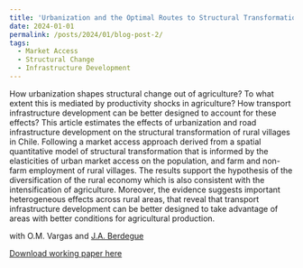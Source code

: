 ```yaml
---
title: 'Urbanization and the Optimal Routes to Structural Transformation'
date: 2024-01-01
permalink: /posts/2024/01/blog-post-2/
tags:
  - Market Access
  - Structural Change
  - Infrastructure Development
---
```


How urbanization shapes structural change out of agriculture? To what extent this is mediated by productivity shocks in agriculture? How transport infrastructure development can be better designed to account for these effects? This article estimates the effects of urbanization and road infrastructure development on the structural transformation of rural villages in Chile. Following a market access approach derived from a spatial quantitative model of structural transformation that is informed by the elasticities of urban market access on the population, and farm and non-farm employment of rural villages. The results support the hypothesis of the diversification of the rural economy which is also consistent with the intensification of agriculture. Moreover, the evidence suggests important heterogeneous effects across rural areas, that reveal that transport infrastructure development can be better designed to take advantage of areas with better conditions for agricultural production.

with O.M. Vargas and [J.A. Berdegue](https://es.wikipedia.org/wiki/Julio_Berdegué_Sacristán)

[Download working paper here](https://juandanielsotodiaz.github.io/site/files/SVB_updatedJune_2024.pdf)



